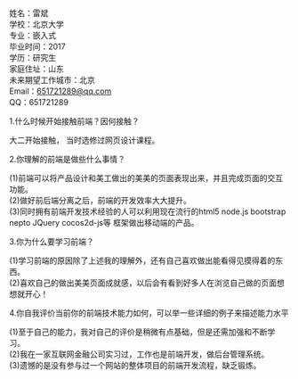 姓名：雷斌<br>
学校：北京大学<br>
专业：嵌入式<br>
毕业时间：2017<br>
学历：研究生<br>
家庭住址：山东<br>
未来期望工作城市：北京<br>
Email：651721289@qq.com<br>
QQ：651721289<br>

1.什么时候开始接触前端？因何接触？    

大二开始接触， 当时选修过网页设计课程。

2.你理解的前端是做些什么事情？

(1)前端可以将产品设计和美工做出的美美的页面表现出来，并且完成页面的交互功能。<br>
(2)做好前后端分离之后，前端的开发效率大大提升。<br>
(3)同时拥有前端开发技术经验的人可以利用现在流行的html5 node.js bootstrap nepto JQuery cocos2d-js等
框架做出移动端的产品。<br>

3.你为什么要学习前端？

(1)学习前端的原因除了上述我的理解外，还有自己喜欢做出能看得见摸得着的东西。<br>
(2)喜欢自己的做出美美页面成就感，以后会有看到好多人在浏览自己做的页面想想就开心！

4.你自我评价当前你的前端技术能力如何，可以举一些详细的例子来描述能力水平

(1)至于自己的能力，我对自己的评价是稍微有点基础，但是还需加强和不断学习。<br>
(2)我在一家互联网金融公司实习过，工作也是前端开发，做后台管理系统。<br>
(3)遗憾的是没有参与过一个网站的整体项目的前端开发流程，缺乏锻炼。





